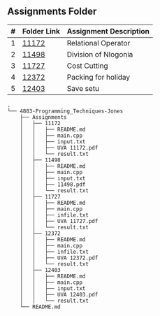 ##  Assignments Folder
|   #   | Folder Link | Assignment Description |
| :---: | ----------- | ---------------------- |
|   1   |<a href="https://github.com/LandenSJones/4883-Programming_Techniques-Jones/tree/master/Assignments/11172">11172</a>|Relational Operator|
|   2   |<a href="https://github.com/LandenSJones/4883-Programming_Techniques-Jones/tree/master/Assignments/11498">11498</a>|Division of Nlogonia|
|   3   |<a href="https://github.com/LandenSJones/4883-Programming_Techniques-Jones/tree/master/Assignments/11727">11727</a>|Cost Cutting|
|   4   |<a href="https://github.com/LandenSJones/4883-Programming_Techniques-Jones/tree/master/Assignments/12372">12372</a>|Packing for holiday|
|   5   |<a href="https://github.com/LandenSJones/4883-Programming_Techniques-Jones/tree/master/Assignments/12403">12403</a>|Save setu|


```
.
└── 4883-Programming_Techniques-Jones           
    ├── Assignments          
    │   ├── 11172            
    │   │   ├── README.md    
    │   │   ├── main.cpp     
    │   │   ├── input.txt
    │   │   ├── UVA 11172.pdf
    │   │   └── result.txt
    │   ├── 11498
    │   │   ├── README.md    
    │   │   ├── main.cpp     
    │   │   ├── input.txt
    │   │   ├── 11498.pdf
    │   │   └── result.txt
    │   ├── 11727
    │   │   ├── README.md    
    │   │   ├── main.cpp     
    │   │   ├── infile.txt
    │   │   ├── UVA 11727.pdf
    │   │   └── result.txt
    │   ├── 12372
    │   │   ├── README.md    
    │   │   ├── main.cpp     
    │   │   ├── infile.txt
    │   │   ├── UVA 12372.pdf
    │   │   └── result.txt
    │   ├── 12403
    │   │   ├── README.md    
    │   │   ├── main.cpp     
    │   │   ├── input.txt
    │   │   ├── UVA 12403.pdf
    │   │   └── result.txt
    └── README.md                



```
